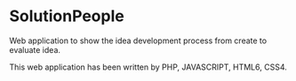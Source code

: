 # SolutionPeople
Web application to show the idea development process from create to evaluate idea.

This web application has been written by PHP, JAVASCRIPT, HTML6, CSS4.
